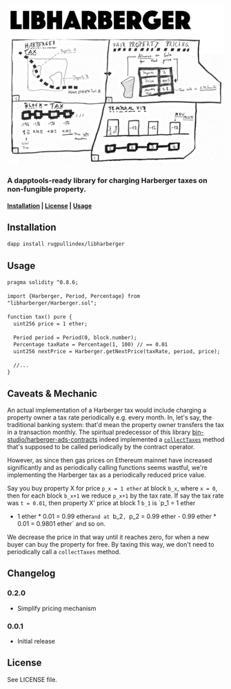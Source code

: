<p align="center">
  <img src="/assets/harbergerschema.jpg" />
</p>

### A dapptools-ready library for charging Harberger taxes on non-fungible property.
#### [Installation](readme.md/#Installation) | [License](readme.md#License) | [Usage](readme.md#Usage)

## Installation

```bash
dapp install rugpullindex/libharberger
```

## Usage

```sol
pragma solidity ^0.8.6;

import {Harberger, Period, Percentage} from "libharberger/Harberger.sol";

function tax() pure {
  uint256 price = 1 ether;

  Period period = Period(0, block.number);
  Percentage taxRate = Percentage(1, 100) // == 0.01
  uint256 nextPrice = Harberger.getNextPrice(taxRate, period, price);

  //...
}
```

## Caveats & Mechanic

An actual implementation of a Harberger tax would include charging a property
owner a tax rate periodically e.g. every month. In, let's say, the traditional
banking system: that'd mean the property owner transfers the tax in a
transaction monthly. The spiritual predecessor of this library
[bin-studio/harberger-ads-contracts](https://github.com/bin-studio/harberger-ads-contracts)
indeed implemented a
[`collectTaxes`](https://github.com/bin-studio/harberger-ads-contracts/blob/6f2d61e75afd2b3efb31e8e9e95395e93b11a80a/contracts/HarbergerAds.sol#L73)
method that's supposed to be called periodically by the contract operator.

However, as since then gas prices on Ethereum mainnet have increased
significantly and as periodically calling functions seems wastful, we're
implementing the Harberger tax as a periodically reduced price value.

Say you buy property X for price `p_x = 1 ether` at block `b_x`, where `x = 0`,
then for each block `b_x+1` we reduce `p_x+1` by the tax rate. If say the tax
rate was `t = 0.01`, then property X' price at block 1 `b_1` is `p_1 = 1 ether
- 1 ether * 0.01 = 0.99 ether` and at 
`b_2`, `p_2 = 0.99 ether - 0.99 ether * 0.01 = 0.9801 ether` and so on.

We decrease the price in that way until it reaches zero, for when a new buyer
can buy the property for free. By taxing this way, we don't need to
periodically call a `collectTaxes` method.

## Changelog

### 0.2.0

- Simplify pricing mechanism

### 0.0.1

- Initial release

## License

See LICENSE file.
